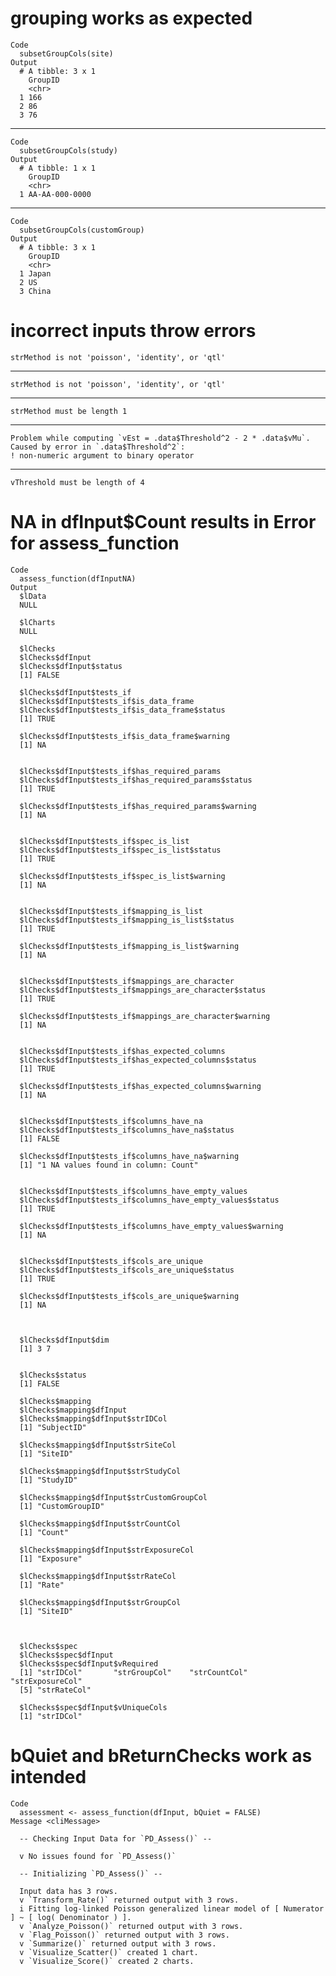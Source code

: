 # grouping works as expected

    Code
      subsetGroupCols(site)
    Output
      # A tibble: 3 x 1
        GroupID
        <chr>  
      1 166    
      2 86     
      3 76     

---

    Code
      subsetGroupCols(study)
    Output
      # A tibble: 1 x 1
        GroupID       
        <chr>         
      1 AA-AA-000-0000

---

    Code
      subsetGroupCols(customGroup)
    Output
      # A tibble: 3 x 1
        GroupID
        <chr>  
      1 Japan  
      2 US     
      3 China  

# incorrect inputs throw errors

    strMethod is not 'poisson', 'identity', or 'qtl'

---

    strMethod is not 'poisson', 'identity', or 'qtl'

---

    strMethod must be length 1

---

    Problem while computing `vEst = .data$Threshold^2 - 2 * .data$vMu`.
    Caused by error in `.data$Threshold^2`:
    ! non-numeric argument to binary operator

---

    vThreshold must be length of 4

# NA in dfInput$Count results in Error for assess_function

    Code
      assess_function(dfInputNA)
    Output
      $lData
      NULL
      
      $lCharts
      NULL
      
      $lChecks
      $lChecks$dfInput
      $lChecks$dfInput$status
      [1] FALSE
      
      $lChecks$dfInput$tests_if
      $lChecks$dfInput$tests_if$is_data_frame
      $lChecks$dfInput$tests_if$is_data_frame$status
      [1] TRUE
      
      $lChecks$dfInput$tests_if$is_data_frame$warning
      [1] NA
      
      
      $lChecks$dfInput$tests_if$has_required_params
      $lChecks$dfInput$tests_if$has_required_params$status
      [1] TRUE
      
      $lChecks$dfInput$tests_if$has_required_params$warning
      [1] NA
      
      
      $lChecks$dfInput$tests_if$spec_is_list
      $lChecks$dfInput$tests_if$spec_is_list$status
      [1] TRUE
      
      $lChecks$dfInput$tests_if$spec_is_list$warning
      [1] NA
      
      
      $lChecks$dfInput$tests_if$mapping_is_list
      $lChecks$dfInput$tests_if$mapping_is_list$status
      [1] TRUE
      
      $lChecks$dfInput$tests_if$mapping_is_list$warning
      [1] NA
      
      
      $lChecks$dfInput$tests_if$mappings_are_character
      $lChecks$dfInput$tests_if$mappings_are_character$status
      [1] TRUE
      
      $lChecks$dfInput$tests_if$mappings_are_character$warning
      [1] NA
      
      
      $lChecks$dfInput$tests_if$has_expected_columns
      $lChecks$dfInput$tests_if$has_expected_columns$status
      [1] TRUE
      
      $lChecks$dfInput$tests_if$has_expected_columns$warning
      [1] NA
      
      
      $lChecks$dfInput$tests_if$columns_have_na
      $lChecks$dfInput$tests_if$columns_have_na$status
      [1] FALSE
      
      $lChecks$dfInput$tests_if$columns_have_na$warning
      [1] "1 NA values found in column: Count"
      
      
      $lChecks$dfInput$tests_if$columns_have_empty_values
      $lChecks$dfInput$tests_if$columns_have_empty_values$status
      [1] TRUE
      
      $lChecks$dfInput$tests_if$columns_have_empty_values$warning
      [1] NA
      
      
      $lChecks$dfInput$tests_if$cols_are_unique
      $lChecks$dfInput$tests_if$cols_are_unique$status
      [1] TRUE
      
      $lChecks$dfInput$tests_if$cols_are_unique$warning
      [1] NA
      
      
      
      $lChecks$dfInput$dim
      [1] 3 7
      
      
      $lChecks$status
      [1] FALSE
      
      $lChecks$mapping
      $lChecks$mapping$dfInput
      $lChecks$mapping$dfInput$strIDCol
      [1] "SubjectID"
      
      $lChecks$mapping$dfInput$strSiteCol
      [1] "SiteID"
      
      $lChecks$mapping$dfInput$strStudyCol
      [1] "StudyID"
      
      $lChecks$mapping$dfInput$strCustomGroupCol
      [1] "CustomGroupID"
      
      $lChecks$mapping$dfInput$strCountCol
      [1] "Count"
      
      $lChecks$mapping$dfInput$strExposureCol
      [1] "Exposure"
      
      $lChecks$mapping$dfInput$strRateCol
      [1] "Rate"
      
      $lChecks$mapping$dfInput$strGroupCol
      [1] "SiteID"
      
      
      
      $lChecks$spec
      $lChecks$spec$dfInput
      $lChecks$spec$dfInput$vRequired
      [1] "strIDCol"       "strGroupCol"    "strCountCol"    "strExposureCol"
      [5] "strRateCol"    
      
      $lChecks$spec$dfInput$vUniqueCols
      [1] "strIDCol"
      
      
      
      

# bQuiet and bReturnChecks work as intended

    Code
      assessment <- assess_function(dfInput, bQuiet = FALSE)
    Message <cliMessage>
      
      -- Checking Input Data for `PD_Assess()` --
      
      v No issues found for `PD_Assess()`
      
      -- Initializing `PD_Assess()` --
      
      Input data has 3 rows.
      v `Transform_Rate()` returned output with 3 rows.
      i Fitting log-linked Poisson generalized linear model of [ Numerator ] ~ [ log( Denominator ) ].
      v `Analyze_Poisson()` returned output with 3 rows.
      v `Flag_Poisson()` returned output with 3 rows.
      v `Summarize()` returned output with 3 rows.
      v `Visualize_Scatter()` created 1 chart.
      v `Visualize_Score()` created 2 charts.

